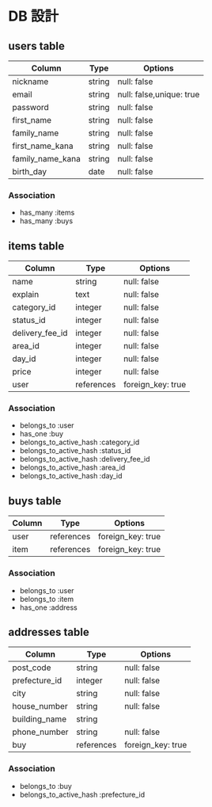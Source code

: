 # DB 設計

## users table

| Column             | Type                | Options                 |
|--------------------|---------------------|-------------------------|
| nickname           | string              | null: false             |
| email              | string              | null: false,unique: true|
| password           | string              | null: false             |
| first_name         | string              | null: false             |
| family_name        | string              | null: false             |
| first_name_kana    | string              | null: false             |
| family_name_kana   | string              | null: false             |
| birth_day          | date                | null: false             |

### Association
* has_many :items
* has_many :buys


## items table

| Column          | Type                | Options                 |
|-----------------|---------------------|-------------------------|
| name            | string              | null: false             |
| explain         | text                | null: false             |
| category_id     | integer             | null: false             |
| status_id       | integer             | null: false             |
| delivery_fee_id | integer             | null: false             |
| area_id         | integer             | null: false             |
| day_id          | integer             | null: false             |
| price           | integer             | null: false             |
| user            | references          | foreign_key: true       |

### Association
* belongs_to :user
* has_one :buy
* belongs_to_active_hash :category_id
* belongs_to_active_hash :status_id
* belongs_to_active_hash :delivery_fee_id
* belongs_to_active_hash :area_id
* belongs_to_active_hash :day_id



## buys table

| Column          | Type                | Options                 |
|-----------------|---------------------|-------------------------|
| user            | references          | foreign_key: true       |
| item            | references          | foreign_key: true       |

### Association
* belongs_to :user
* belongs_to :item
* has_one :address


## addresses table

| Column         | Type                | Options                 |
|----------------|---------------------|-------------------------|
| post_code      | string              | null: false             |
| prefecture_id  | integer             | null: false             |
| city           | string              | null: false             |
| house_number   | string              | null: false             |
| building_name  | string              |                         |
| phone_number   | string              | null: false             |
| buy            | references          | foreign_key: true       |

### Association
* belongs_to :buy
* belongs_to_active_hash :prefecture_id